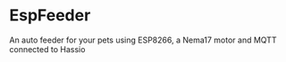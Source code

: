 # EspFeeder
An auto feeder for your pets using ESP8266, a Nema17 motor and MQTT connected to Hassio
